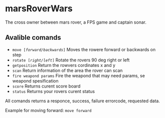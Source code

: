 # marsRoverWars

The cross owner between mars rover, a FPS game and captain sonar.


## Avalible comands
* `move [`*`forward/backwards`*`]` Moves the rowere forward or backwards on step
* `rotate [`*`right/left`*`]` Rotate the rovers 90 deg right or left
* `getposition` Return the rowvers cordinates x and y
* `scan` Return information of the area the rover can scan
* `fire weapond params` Fire the weapond that may need params, se weapond spesification
* `score` Returns curent score board
* `status` Returns your rovers curent status

All comands returns a responce, success, failure errorcode, requested data.

Example for moving forward: `move forward`
